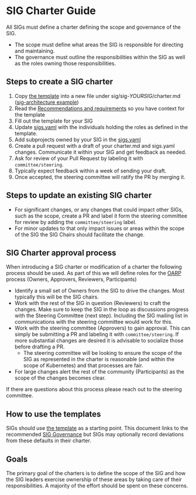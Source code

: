 # SIG Charter Guide

All SIGs must define a charter defining the scope and governance of the SIG.

- The scope must define what areas the SIG is responsible for directing and maintaining.
- The governance must outline the responsibilities within the SIG as well as the roles
  owning those responsibilities.

## Steps to create a SIG charter

1. Copy [the template][Short Template] into a new file under sig/sig-*YOURSIG*/charter.md ([sig-architecture example])
2. Read the [Recommendations and requirements] so you have context for the template
3. Fill out the template for your SIG
4. Update [sigs.yaml] with the individuals holding the roles as defined in the template.
5. Add subprojects owned by your SIG in the [sigs.yaml]
6. Create a pull request with a draft of your charter.md and sigs.yaml changes. Communicate it within your SIG
   and get feedback as needed.
7. Ask for review of your Pull Request by labeling it with `committee/steering`.
8. Typically expect feedback within a week of sending your draft.
9. Once accepted, the steering committee will ratify the PR by merging it.

## Steps to update an existing SIG charter

- For significant changes, or any changes that could impact other SIGs, such as the scope, create a
  PR and label it form the steering committee for review by adding the `committee/steering` label.
- For minor updates to that only impact issues or areas within the scope of the SIG the SIG Chairs should
  facilitate the change.

## SIG Charter approval process

When introducing a SIG charter or modification of a charter the following process should be used.
As part of this we will define roles for the [OARP] process (Owners, Approvers, Reviewers, Participants)

- Identify a small set of Owners from the SIG to drive the changes.
  Most typically this will be the SIG chairs.
- Work with the rest of the SIG in question (Reviewers) to craft the changes.
  Make sure to keep the SIG in the loop as discussions progress with the Steering Committee (next step).
  Including the SIG mailing list in communications with the steering committee would work for this.
- Work with the steering committee (Approvers) to gain approval.
  This can simply be submitting a PR and labeling it with `committee/steering`.
  If more substantial changes are desired it is advisable to socialize those before drafting a PR.
  - The steering committee will be looking to ensure the scope of the SIG as represented in the charter is reasonable
    (and within the scope of Kubernetes) and that processes are fair.
- For large changes alert the rest of the community (Participants) as the scope of the changes becomes clear.

If there are questions about this process please reach out to the steering committee.

## How to use the templates

SIGs should use [the template][Short Template] as a starting point. This document links to the recommended
[SIG Governance][sig-governance] but SIGs may optionally record deviations from these defaults in their charter.

## Goals

The primary goal of the charters is to define the scope of the SIG and how the SIG leaders exercise ownership of
these areas by taking care of their responsibilities. A majority of the effort should be spent on these concerns.

[OARP]: https://stumblingabout.com/tag/oarp/
[Recommendations and requirements]: /sig/sig-governance-requirements.md
[sig-governance]: /sig/sig-governance.md
[Short Template]: /sig/sig-charter-template.md
[sigs.yaml]: /sigs.yaml
[sig-architecture example]: /sig/charter.md
